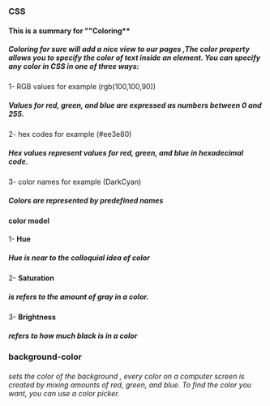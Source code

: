 

### CSS
#### This is a summary for ""Coloring**
##### Coloring for sure will add a nice view to our pages ,The color property allows you to specify the color of text inside an element. You can specify any color in CSS in one of three ways:

1- RGB values for example (rgb(100,100,90))
##### Values for red, green, and blue are expressed as numbers between 0 and 255.
2- hex codes for example (#ee3e80)
##### Hex values represent values for red, green, and blue in hexadecimal code.
3- color names for example (DarkCyan)
##### Colors are represented by predefined names


#### color model
1- **Hue** 
#####  Hue is near to the colloquial idea of color
2- **Saturation**
##### is refers to the amount of gray in a color.
3- **Brightness**  
##### refers to how much black is in a color

### background-color 
###### sets the color of the background , every color on a computer screen is created by mixing amounts of red, green, and blue. To find the color you want, you can use a color picker.





